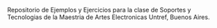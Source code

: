Repositorio de Ejemplos y Ejercicios para la clase de Soportes y Tecnologias de
la Maestria de Artes Electronicas Untref, Buenos Aires.
